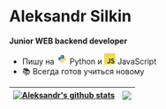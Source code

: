 #  Aleksandr Silkin  

**Junior WEB backend developer**

- Пишу на <code><img width="20" src="https://raw.githubusercontent.com/github/explore/80688e429a7d4ef2fca1e82350fe8e3517d3494d/topics/python/python.png"/></code> Python и <code><img width="20" src="https://raw.githubusercontent.com/github/explore/80688e429a7d4ef2fca1e82350fe8e3517d3494d/topics/javascript/javascript.png"/></code> JavaScript
- 📚 Всегда готов учиться новому

| <a href="https://github.com/Zer0S2m/github-readme-stats"><img align="center" src="https://github-readme-stats.vercel.app/api?username=Zer0S2m&theme=default&hide=issues&show_icons=true" alt="Aleksandr's github stats" /></a> | <a href="https://github.com/Zer0S2m/github-readme-stats"><img align="center" src="https://github-readme-stats.vercel.app/api/top-langs/?username=Zer0S2m&layout=compact" /></a> |
| ------------- | ------------- |
